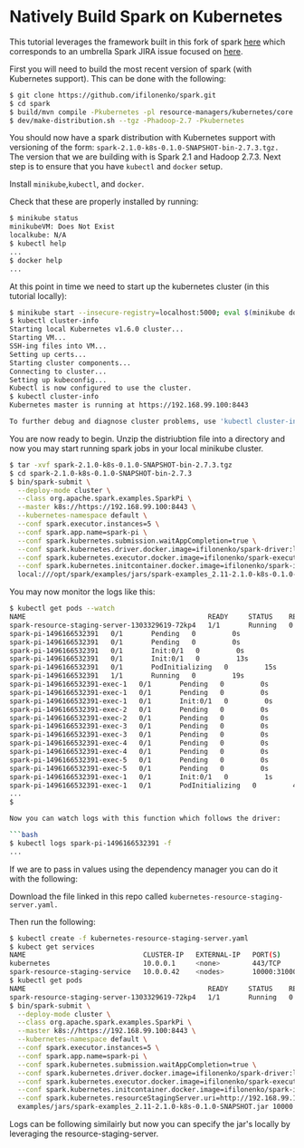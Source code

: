 # Natively Build Spark on Kubernetes
This tutorial leverages the framework built in this fork of spark [here](https://github.com/apache-spark-on-k8s/spark) which corresponds to an umbrella Spark JIRA issue focused on [here](https://issues.apache.org/jira/browse/SPARK-18278).

First you will need to build the most recent version of spark (with Kubernetes support). This can be done with the following:

```bash
$ git clone https://github.com/ifilonenko/spark.git
$ cd spark
$ build/mvn compile -Pkubernetes -pl resource-managers/kubernetes/core -am -DskipTests
$ dev/make-distribution.sh --tgz -Phadoop-2.7 -Pkubernetes
```

You should now have a spark distribution with Kubernetes support with versioning of the form: `spark-2.1.0-k8s-0.1.0-SNAPSHOT-bin-2.7.3.tgz.` The version that we are building with is Spark 2.1 and Hadoop 2.7.3. Next step is to ensure that you have `kubectl` and `docker` setup. 

Install `minikube`,`kubectl`, and `docker`. 

Check that these are properly installed by running:

```bash
$ minikube status
minikubeVM: Does Not Exist
localkube: N/A
$ kubectl help
...
$ docker help
...
```

At this point in time we need to start up the kubernetes cluster (in this tutorial locally):

```bash
$ minikube start --insecure-registry=localhost:5000; eval $(minikube docker-env)
$ kubectl cluster-info
Starting local Kubernetes v1.6.0 cluster...
Starting VM...
SSH-ing files into VM...
Setting up certs...
Starting cluster components...
Connecting to cluster...
Setting up kubeconfig...
Kubectl is now configured to use the cluster.
$ kubectl cluster-info
Kubernetes master is running at https://192.168.99.100:8443

To further debug and diagnose cluster problems, use 'kubectl cluster-info dump'.
```

You are now ready to begin. Unzip the distriubtion file into a directory and now you may start running spark jobs in your local minikube cluster. 

```bash
$ tar -xvf spark-2.1.0-k8s-0.1.0-SNAPSHOT-bin-2.7.3.tgz
$ cd spark-2.1.0-k8s-0.1.0-SNAPSHOT-bin-2.7.3
$ bin/spark-submit \
  --deploy-mode cluster \
  --class org.apache.spark.examples.SparkPi \
  --master k8s://https://192.168.99.100:8443 \
  --kubernetes-namespace default \
  --conf spark.executor.instances=5 \
  --conf spark.app.name=spark-pi \
  --conf spark.kubernetes.submission.waitAppCompletion=true \
  --conf spark.kubernetes.driver.docker.image=ifilonenko/spark-driver:latest \
  --conf spark.kubernetes.executor.docker.image=ifilonenko/spark-executor:latest \
  --conf spark.kubernetes.initcontainer.docker.image=ifilonenko/spark-init:latest \
  local:///opt/spark/examples/jars/spark-examples_2.11-2.1.0-k8s-0.1.0-SNAPSHOT.jar 10000
``` 
You may now monitor the logs like this: 

```bash
$ kubectl get pods --watch
NAME                                             READY     STATUS    RESTARTS   AGE
spark-resource-staging-server-1303329619-72kp4   1/1       Running   0          1m
spark-pi-1496166532391   0/1       Pending   0         0s
spark-pi-1496166532391   0/1       Pending   0         0s
spark-pi-1496166532391   0/1       Init:0/1   0         0s
spark-pi-1496166532391   0/1       Init:0/1   0         13s
spark-pi-1496166532391   0/1       PodInitializing   0         15s
spark-pi-1496166532391   1/1       Running   0         19s
spark-pi-1496166532391-exec-1   0/1       Pending   0         0s
spark-pi-1496166532391-exec-1   0/1       Pending   0         0s
spark-pi-1496166532391-exec-1   0/1       Init:0/1   0         0s
spark-pi-1496166532391-exec-2   0/1       Pending   0         0s
spark-pi-1496166532391-exec-2   0/1       Pending   0         0s
spark-pi-1496166532391-exec-3   0/1       Pending   0         0s
spark-pi-1496166532391-exec-3   0/1       Pending   0         0s
spark-pi-1496166532391-exec-4   0/1       Pending   0         0s
spark-pi-1496166532391-exec-4   0/1       Pending   0         0s
spark-pi-1496166532391-exec-5   0/1       Pending   0         0s
spark-pi-1496166532391-exec-5   0/1       Pending   0         0s
spark-pi-1496166532391-exec-1   0/1       Init:0/1   0         1s
spark-pi-1496166532391-exec-1   0/1       PodInitializing   0         4s
...
$

Now you can watch logs with this function which follows the driver:

```bash
$ kubectl logs spark-pi-1496166532391 -f
...
```

If we are to pass in values using the dependency manager you can do it with the following:

Download the file linked in this repo called `kubernetes-resource-staging-server.yaml.`

Then run the following:

```bash
$ kubectl create -f kubernetes-resource-staging-server.yaml
$ kubect get services
NAME                             CLUSTER-IP   EXTERNAL-IP   PORT(S)           AGE
kubernetes                       10.0.0.1     <none>        443/TCP           7m
spark-resource-staging-service   10.0.0.42    <nodes>       10000:31000/TCP   6s
$ kubectl get pods
NAME                                             READY     STATUS    RESTARTS   AGE
spark-resource-staging-server-1303329619-72kp4   1/1       Running   0          24s
$ bin/spark-submit \
  --deploy-mode cluster \
  --class org.apache.spark.examples.SparkPi \
  --master k8s://https://192.168.99.100:8443 \
  --kubernetes-namespace default \
  --conf spark.executor.instances=5 \
  --conf spark.app.name=spark-pi \
  --conf spark.kubernetes.submission.waitAppCompletion=true \
  --conf spark.kubernetes.driver.docker.image=ifilonenko/spark-driver:latest \
  --conf spark.kubernetes.executor.docker.image=ifilonenko/spark-executor:latest \
  --conf spark.kubernetes.initcontainer.docker.image=ifilonenko/spark-init:latest \
  --conf spark.kubernetes.resourceStagingServer.uri=http://192.168.99.100:31000 \
  examples/jars/spark-examples_2.11-2.1.0-k8s-0.1.0-SNAPSHOT.jar 10000
```

Logs can be following similairly but now you can specify the jar's locally by leveraging the resource-staging-server.